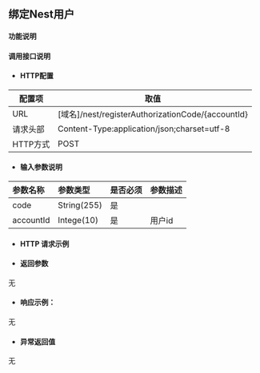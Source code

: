 ## 绑定Nest用户

#### 功能说明



#### 调用接口说明

* #### HTTP配置

| 配置项 | 取值 |
| --- | --- |
| URL | \[域名\]/nest/registerAuthorizationCode/{accountId}|
| 请求头部 | Content-Type:application/json;charset=utf-8 |
| HTTP方式 | POST|

* #### 输入参数说明

| 参数名称 | 参数类型 | 是否必须 | 参数描述 |
| :--- | :--- | :--- | :--- |
| code| String\(255\) | 是 | |
|accountId|Intege\(10\)|是|用户id|


* #### HTTP 请求示例


* #### 返回参数

无


* #### 响应示例：

无

* #### 异常返回值

无



